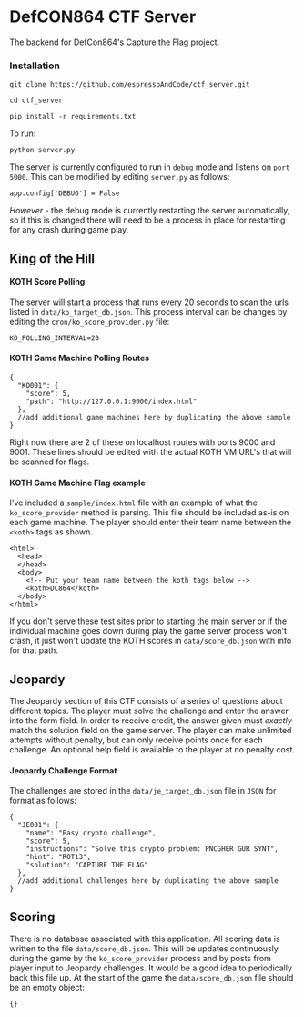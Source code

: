 # DefCON864 CTF Server
The backend for DefCon864's Capture the Flag project.

### Installation

```
git clone https://github.com/espressoAndCode/ctf_server.git

cd ctf_server

pip install -r requirements.txt
```
To run:

```
python server.py
```
The server is currently configured to run in `debug` mode and listens on `port 5000`. This can be modified by editing `server.py` as follows:
```
app.config['DEBUG'] = False
```
*However* - the debug mode is currently restarting the server automatically, so if this is changed there will need to be a process in place for restarting for any crash during game play.

## King of the Hill
#### KOTH Score Polling

The server will start a process that runs every 20 seconds to scan the urls listed in `data/ko_target_db.json`. This process interval can be changes by editing the `cron/ko_score_provider.py` file:

```
KO_POLLING_INTERVAL=20
```
#### KOTH Game Machine Polling Routes

```
{
  "KO001": {
    "score": 5,
    "path": "http://127.0.0.1:9000/index.html"
  },
  //add additional game machines here by duplicating the above sample
}
```

Right now there are 2 of these on localhost routes with ports 9000 and 9001. These lines should be edited with the actual KOTH VM URL's that will be scanned for flags.

#### KOTH Game Machine Flag example
I've included a `sample/index.html` file with an example of what the `ko_score_provider` method is parsing. This file should be included as-is on each game machine. The player should enter their team name between the `<koth>` tags as shown.


```
<html>
  <head>
  </head>
  <body>
    <!-- Put your team name between the koth tags below -->
    <koth>DC864</koth>
  </body>
</html>
```

If you don't serve these test sites prior to starting the main server or if the individual machine goes down during play the game server process won't crash, it just won't update the KOTH scores in `data/score_db.json` with info for that path.

## Jeopardy

The Jeopardy section of this CTF consists of a series of questions about different topics. The player must solve the challenge and enter the answer into the form field. In order to receive credit, the answer given must *exactly* match the solution field on the game server. The player can make unlimited attempts without penalty, but can only receive points once for each challenge. An optional help field is available to the player at no penalty cost.

#### Jeopardy Challenge Format

The challenges are stored in the `data/je_target_db.json` file in `JSON` for format as follows:
```
{
  "JE001": {
    "name": "Easy crypto challenge",
    "score": 5,
    "instructions": "Solve this crypto problem: PNCGHER GUR SYNT",
    "hint": "ROT13",
    "solution": "CAPTURE THE FLAG"
  },
  //add additional challenges here by duplicating the above sample
}
```

## Scoring
There is no database associated with this application. All scoring data is written to the file `data/score_db.json`. This will be updates continuously during the game by the `ko_score_provider` process and by posts from player input to Jeopardy challenges. It would be a good idea to periodically back this file up.
At the start of the game the `data/score_db.json` file should be an empty object:
```
{}
```
